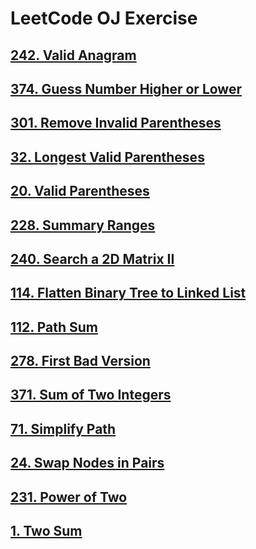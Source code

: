 # LeetCode OJ Exercise

## [242. Valid Anagram][1]

## [374. Guess Number Higher or Lower][2]

## [301. Remove Invalid Parentheses][3]

## [32. Longest Valid Parentheses][4]

## [20. Valid Parentheses][5]

## [228. Summary Ranges][6]

## [240. Search a 2D Matrix II][7]

## [114. Flatten Binary Tree to Linked List][8]

## [112. Path Sum][9]

## [278. First Bad Version][10]

## [371. Sum of Two Integers][11]

## [71. Simplify Path][12]

## [24. Swap Nodes in Pairs][13]

## [231. Power of Two][14]

## [1. Two Sum][15]


  [1]: https://leetcode.com/problems/valid-anagram/
  [2]: https://leetcode.com/problems/guess-number-higher-or-lower/
  [3]: https://leetcode.com/problems/remove-invalid-parentheses/
  [4]: https://leetcode.com/problems/longest-valid-parentheses/
  [5]: https://leetcode.com/problems/valid-parentheses/
  [6]: https://leetcode.com/problems/summary-ranges/
  [7]: https://leetcode.com/problems/search-a-2d-matrix-ii/
  [8]: https://leetcode.com/problems/flatten-binary-tree-to-linked-list/
  [9]: https://leetcode.com/problems/path-sum/
  [10]: https://leetcode.com/problems/first-bad-version/
  [11]: https://leetcode.com/problems/sum-of-two-integers/
  [12]: https://leetcode.com/problems/simplify-path/
  [13]: https://leetcode.com/problems/swap-nodes-in-pairs/
  [14]: https://leetcode.com/problems/power-of-two/
  [15]: https://leetcode.com/problems/two-sum/